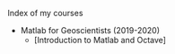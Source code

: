 Index of my courses

* Matlab for Geoscientists (2019-2020)
    * [Introduction to Matlab and Octave]

